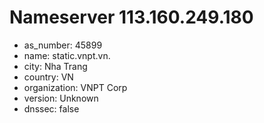 # Nameserver 113.160.249.180

* as_number: 45899
* name: static.vnpt.vn.
* city: Nha Trang
* country: VN
* organization: VNPT Corp
* version: Unknown
* dnssec: false
